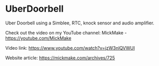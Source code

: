 # UberDoorbell
Uber Doorbell using a Simblee, RTC, knock sensor and audio amplifier.

Check out the video on my YouTube channel: MickMake - https://youtube.com/MickMake

Video link: https://www.youtube.com/watch?v=jzW3nlQVWUI

Website article: https://mickmake.com/archives/725
